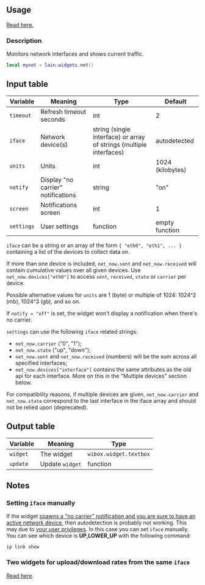 ## Usage

[Read here.](https://github.com/copycat-killer/lain/wiki/Widgets#usage)

### Description

Monitors network interfaces and shows current traffic.

```lua
local mynet = lain.widgets.net()
```

## Input table

Variable | Meaning | Type | Default
--- | --- | --- | ---
`timeout` | Refresh timeout seconds | int | 2
`iface` | Network device(s) | string (single interface) or array of strings (multiple interfaces) | autodetected
`units` | Units | int | 1024 (kilobytes)
`notify` | Display "no carrier" notifications | string | "on"
`screen` | Notifications screen | int | 1
`settings` | User settings | function | empty function

`iface` can be a string or an array of the form `{ "eth0", "eth1", ... }` containing a list of the devices to collect data on.

If more than one device is included, `net_now.sent` and `net_now.received` will contain cumulative values over all given devices.
Use `net_now.devices["eth0"]` to access `sent`, `received`, `state` or `carrier` per device.

Possible alternative values for `units` are 1 (byte) or multiple of 1024: 1024^2 (mb), 1024^3 (gb), and so on.

If `notify = "off"` is set, the widget won't display a notification when there's no carrier.

`settings` can use the following `iface` related strings:

- `net_now.carrier` ("0", "1");
- `net_now.state` ("up", "down");
- `net_now.sent` and `net_now.received` (numbers) will be the sum across all specified interfaces;
- `net_now.devices["interface"]` contains the same attributes as the old api for each interface. More on this in the "Multiple devices" section below.

For compatibility reasons, if multiple devices are given, `net_now.carrier` and `net_now.state` correspond to the last interface in the iface array and should not be relied upon (deprecated).

## Output table

Variable | Meaning | Type
--- | --- | ---
`widget` | The widget | `wibox.widget.textbox`
`update` | Update `widget` | function

## Notes

### Setting `iface` manually

If the widget [spawns a "no carrier" notification and you are sure to have an active network device](https://github.com/copycat-killer/lain/issues/102), then autodetection is probably not working. This may due to [your user privileges](https://github.com/copycat-killer/lain/issues/102#issuecomment-246470526). In this case you can set `iface` manually. You can see which device is **UP,LOWER_UP** with the following command:

```shell
ip link show
```

### Two widgets for upload/download rates from the same `iface`

[Read here](https://github.com/copycat-killer/lain/issues/61).